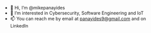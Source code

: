 - 👋 Hi, I’m @mikepanayides
- 👀 I’m interested in Cybersecurity, Software Engineering and IoT
- 📫 You can reach me by email at panayides9@gmail.com and on LinkedIn


